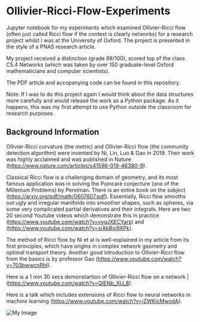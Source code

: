 # Ollivier-Ricci-Flow-Experiments
Jupyter notebook for my experiments which examined Ollivier-Ricci flow (often just called Ricci flow if the context is clearly networks) for a
research project whilst I was at the University of Oxford. The project is presented in the style of a PNAS research article. 

My project received a distinction (grade 88/100), scored top of the class C5.4 Networks (which was taken by over 150 graduate-level Oxford mathematicians and computer scientists).

The PDF article and accopanying code can be found in this repository. 

Note: If I was to do this project again I would think about the data structures more carefully and would release the work as a Python package. As it happens, this was my first attempt to use Python outside the classroom for research purposes.

## Background Information

Ollivier-Ricci curvature (the metric) and Ollivier-Ricci flow (the community detection algorithm) were invented by Ni, Lin, Luo & Gao in 2019. Their work was highly acclaimed and was published in Nature (https://www.nature.com/articles/s41598-019-46380-9). 

Classical Ricci flow is a challenging domain of geometry, and its most famous application was in solving the Poincaré conjecture (one of the Millenium Problems) by Perelman. There is an entire book on the subject (https://arxiv.org/pdf/math/0607607.pdf). Essentially, Ricci flow smooths out ugly and irregular manifolds into smoother shapes, such as spheres, via some very complicated partial derivatives and their integrals. Here are two 20 second Youtube videos which demonstrate this in practice (https://www.youtube.com/watch?v=vvgJXECYars) and (https://www.youtube.com/watch?v=siAbBsj9XPk).

The method of Ricci flow by Ni et al is well-explained in my article from its first principles, which have origins in complex network geometry and optimal transport theory. Another good introduction to Ollivier-Ricci flow from the basics is by professor Gao (https://www.youtube.com/watch?v=703bwwcnRhI).

Here is a 1 min 30 secs demonstartion of Ollivier-Ricci flow on a network |(https://www.youtube.com/watch?v=QlENb_XlJ_8).

Here is a talk which includes extensions of Ricci flow to neural networks in machine learning (https://www.youtube.com/watch?v=jZWKicMwodA).

![My Image](my-image.jpg)
